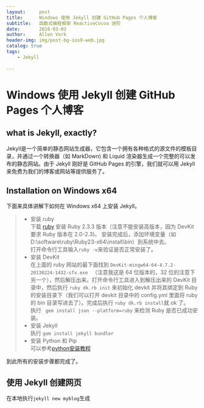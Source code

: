 ```yaml
---
layout:     post
title:      Windows 使用 Jekyll 创建 GitHub Pages 个人博客
subtitle:   函数式编程框架 ReactiveCocoa 进阶
date:       2018-03-03
author:     Allen Vork
header-img: img/post-bg-ios9-web.jpg
catalog: true
tags:
    - Jekyll
    
---
```


# Windows 使用 Jekyll 创建 GitHub Pages 个人博客

## what is Jekyll, exactly?
Jekyll是一个简单的静态网站生成器，它包含一个拥有各种格式的源文件的模板目录，并通过一个转换器（如 MarkDown) 和 Liquid 渲染器生成一个完整的可以发布的静态网站。由于 Jekyll 刚好是 GitHub Pages 的引擎，我们就可以用 Jekyll 来免费为我们的博客或网站等提供服务了。

## Installation on Windows x64
下面来具体讲解下如何在 Windows x64 上安装 Jekyll。
> + 安装 ruby    
下载 [ruby](https://rubyinstaller.org/downloads/) 安装 Ruby 2.3.3 版本（注意不能安装高版本，因为 DevKit 要求 Ruby 版本在 2.0-2.3)。 安装完成后，添加环境变量（如 D:\software\ruby\Ruby23-x64\install\bin）到系统中去。    
打开命令行工具输入`ruby -v`来验证是否正常安装了。     
> + 安装 DevKit     
在上面的 ruby 网站的最下面找到 `DevKit-mingw64-64-4.7.2-20130224-1432-sfx.exe ` （注意我这是 64 位版本的，32 位的注意下另一个），然后解压出来。打开命令行工具进入到解压出来的 DevKit 目录中，然后执行 `ruby dk.rb init` 来初始化 devkit 并将其绑定到 Ruby 的安装目录下（我们可以打开 devkit 目录中的 config.yml 里面将 ruby 的 bin 目录写进去了）。完成后执行 `ruby dk.rb install`就 ok 了。    
执行 ` gem install json --platform=ruby` 来检测 Ruby 是否已成功安装。
> + 安装 Jekyll    
执行 `gem install jekyll bundler`
> + 安装 Python 和 Pip   
可以参考[python安装教程](http://blog.csdn.net/lengqi0101/article/details/61921399)

到此所有的安装步骤都完成了。

## 使用 Jekyll 创建网页
在本地执行`jekyll new myblog`生成

